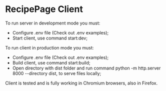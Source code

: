 # RecipePage Client

To run server in development mode you must:
- Configure .env file (Check out .env examples);
- Start client, use command start:dev;

To run client in production mode you must:
- Configure .env file (Check out .env examples);
- Build client, use command start:build;
- Open directory with dist folder and run command python -m http.server 8000 --directory dist, to serve files locally;

Client is tested and is fully working in Chromium browsers, also in Firefox.